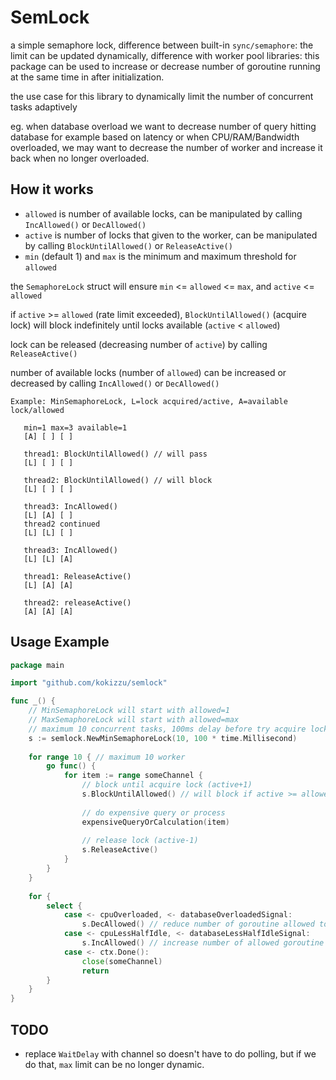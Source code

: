 
# SemLock

a simple semaphore lock, difference between built-in `sync/semaphore`: the limit can be updated dynamically, difference with worker pool libraries: this package can be used to increase or decrease number of goroutine running at the same time in after initialization.

the use case for this library to dynamically limit the number of concurrent tasks adaptively

eg. when database overload we want to decrease number of query hitting database for example based on latency or when CPU/RAM/Bandwidth overloaded, we may want to decrease the number of worker and increase it back when no longer overloaded.


## How it works

- `allowed` is number of available locks, can be manipulated by calling `IncAllowed()` or `DecAllowed()`
- `active` is number of locks that given to the worker, can be manipulated by calling `BlockUntilAllowed()` or `ReleaseActive()`
- `min` (default 1) and `max` is the minimum and maximum threshold for `allowed`

the `SemaphoreLock` struct will ensure `min` <= `allowed` <= `max`, and `active` <= `allowed`

if `active` >= `allowed` (rate limit exceeded), `BlockUntilAllowed()` (acquire lock) will block indefinitely until locks available (`active` < `allowed`)

lock can be released (decreasing number of `active`) by calling `ReleaseActive()`

number of available locks (number of `allowed`) can be increased or decreased by calling `IncAllowed()` or `DecAllowed()`

```
Example: MinSemaphoreLock, L=lock acquired/active, A=available lock/allowed

   min=1 max=3 available=1
   [A] [ ] [ ]

   thread1: BlockUntilAllowed() // will pass
   [L] [ ] [ ]

   thread2: BlockUntilAllowed() // will block
   [L] [ ] [ ]

   thread3: IncAllowed()
   [L] [A] [ ]
   thread2 continued
   [L] [L] [ ]

   thread3: IncAllowed()
   [L] [L] [A]

   thread1: ReleaseActive()
   [L] [A] [A]

   thread2: releaseActive()
   [A] [A] [A]
```

## Usage Example

```go
package main

import "github.com/kokizzu/semlock"

func _() {
    // MinSemaphoreLock will start with allowed=1
    // MaxSemaphoreLock will start with allowed=max
    // maximum 10 concurrent tasks, 100ms delay before try acquire lock again
    s := semlock.NewMinSemaphoreLock(10, 100 * time.Millisecond)
    
    for range 10 { // maximum 10 worker
        go func() {
            for item := range someChannel {
                // block until acquire lock (active+1)
                s.BlockUntilAllowed() // will block if active >= allowed
                
                // do expensive query or process
                expensiveQueryOrCalculation(item)
                
                // release lock (active-1)
                s.ReleaseActive() 
            }
        }
    }
    
    for {
        select {
            case <- cpuOverloaded, <- databaseOverloadedSignal:
                s.DecAllowed() // reduce number of goroutine allowed to progress
            case <- cpuLessHalfIdle, <- databaseLessHalfIdleSignal:
                s.IncAllowed() // increase number of allowed goroutine progressing
            case <- ctx.Done():
                close(someChannel)
                return
        }
    }
}
```

## TODO

- replace `WaitDelay` with channel so doesn't have to do polling, but if we do that, `max` limit can be no longer dynamic.
